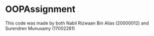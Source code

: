 # OOPAssignment
This code was made by both Nabil Rizwaan Bin Alias (20000012) 
and Surendren Munusamy (17002281)
